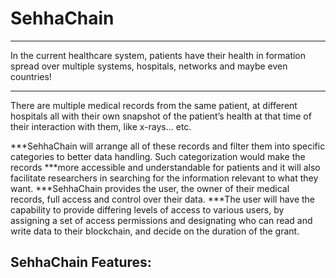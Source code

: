 # SehhaChain
***
In the current healthcare system, patients have their health in formation spread over multiple systems, hospitals, networks and maybe even countries!
***
There are multiple medical records from the same patient, at different hospitals all with their own snapshot of the patient’s health at that time of their interaction with them, like x-rays… etc.

***SehhaChain will arrange all of these records and filter them into specific categories to better data handling. Such categorization would make the records ***more accessible and understandable for patients and it will also facilitate researchers in searching for the information relevant to what they want.
***SehhaChain provides the user, the owner of their medical records, full access and control over their data.
***The user will have the capability to provide differing levels of access to various users, by assigning a set of access permissions and designating who can read and write data to their blockchain, and decide on the duration of the grant.


## SehhaChain Features:
